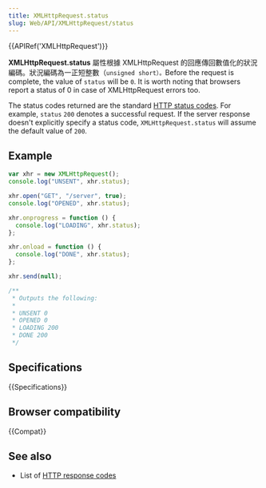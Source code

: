 ```yaml
---
title: XMLHttpRequest.status
slug: Web/API/XMLHttpRequest/status
---
```


{{APIRef('XMLHttpRequest')}}

**XMLHttpRequest.status** 屬性根據 XMLHttpRequest 的回應傳回數值化的狀況編碼。狀況編碼為一正短整數（`unsigned short）。`Before the request is complete, the value of `status` will be `0`. It is worth noting that browsers report a status of 0 in case of XMLHttpRequest errors too.

The status codes returned are the standard [HTTP status codes](/zh-TW/docs/Web/HTTP/Response_codes). For example, `status` `200` denotes a successful request. If the server response doesn't explicitly specify a status code, `XMLHttpRequest.status` will assume the default value of `200`.

## Example

```js
var xhr = new XMLHttpRequest();
console.log("UNSENT", xhr.status);

xhr.open("GET", "/server", true);
console.log("OPENED", xhr.status);

xhr.onprogress = function () {
  console.log("LOADING", xhr.status);
};

xhr.onload = function () {
  console.log("DONE", xhr.status);
};

xhr.send(null);

/**
 * Outputs the following:
 *
 * UNSENT 0
 * OPENED 0
 * LOADING 200
 * DONE 200
 */
```

## Specifications

{{Specifications}}

## Browser compatibility

{{Compat}}

## See also

- List of [HTTP response codes](/zh-TW/docs/Web/HTTP/Response_codes)
